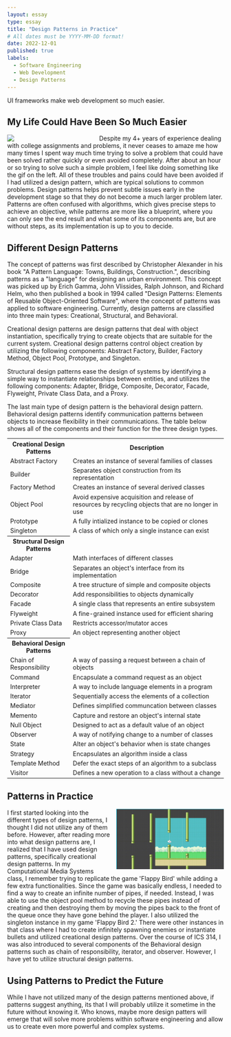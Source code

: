 ```yaml
---
layout: essay
type: essay
title: "Design Patterns in Practice"
# All dates must be YYYY-MM-DD format!
date: 2022-12-01
published: true
labels:
  - Software Engineering
  - Web Development
  - Design Patterns
---
```

UI frameworks make web development so much easier.
## My Life Could Have Been So Much Easier
<div>
<img src = "../img/reflect-design-patterns/trash-computer.gif" width="200px" align="left" style="margin-right: 1em">
Despite my 4+ years of experience dealing with college assignments and problems, it never ceases to amaze me how many times I spent way much time trying to solve a problem that could have been solved rather quickly or even avoided completely. After about an hour or so trying to solve such a simple problem, I feel like doing something like the gif on the left. All of these troubles and pains could have been avoided if I had utilized a design pattern, which are typical solutions to common problems. Design patterns helps prevent subtle issues early in the development stage so that they do not become a much larger problem later. Patterns are often confused with algorithms, which gives precise steps to achieve an objective, while patterns are more like a blueprint, where you can only see the end result and what some of its components are, but are without steps, as its implementation is up to you to decide. 
</div>

## Different Design Patterns
The concept of patterns was first described by Christopher Alexander in his book "A Pattern Language: Towns, Buildings, Construction.", describing patterns as a "language" for designing an urban environment. This concept was picked up by Erich Gamma, John Vlissides, Ralph Johnson, and Richard Helm, who then published a book in 1994 called "Design Patterns: Elements of Reusable Object-Oriented Software", where the concept of patterns was applied to software engineering. Currently, design patterns are classified into three main types: Creational, Structural, and Behavioral. 

Creational design patterns are design patterns that deal with object instantiation, specifically trying to create objects that are suitable for the current system. Creational design patterns control object creation by utilizing the following components: Abstract Factory, Builder, Factory Method, Object Pool, Prototype, and Singleton. 

Structural design patterns ease the design of systems by identifying a simple way to instantiate relationships between entities, and utilizes the following components: Adapter, Bridge, Composite, Decorator, Facade, Flyweight, Private Class Data, and a Proxy.

The last main type of design pattern is the behavioral design pattern. Behavioral design patterns identify communication patterns between objects to increase flexibility in their communications. The table below shows all of the components and their function for the three design types. 

<table>
    <tr>
        <th>Creational Design Patterns</th>
        <th>Description</th>
    </tr>
    <tr>
        <td>Abstract Factory</td>
        <td>Creates an instance of several families of classes</td>
    </tr>
    <tr>
        <td>Builder</td>
        <td>Separates object construction from its representation</td>
    </tr>
    <tr>
        <td>Factory Method</td>
        <td>Creates an instance of several derived classes</td>
    </tr>
    <tr>
        <td>Object Pool</td>
        <td>Avoid expensive acquisition and release of resources by recycling objects that are no longer in use</td>
    </tr>
    <tr>
        <td>Prototype</td>
        <td>A fully intialized instance to be copied or clones</td>
    </tr>
    <tr>
        <td>Singleton</td>
        <td>A class of which only a single instance can exist</td>
    </tr>
    <tr>
        <th>Structural Design Patterns</th>
    </tr>
    <tr>
        <td>Adapter</td>
        <td>Math interfaces of different classes</td>
    </tr>
    <tr>
        <td>Bridge</td>
        <td>Separates an object's interface from its implementation</td>
    </tr>
    <tr>
        <td>Composite</td>
        <td>A tree structure of simple and composite objects</td>
    </tr>
    <tr>
        <td>Decorator</td>
        <td>Add responsibilities to objects dynamically</td>
    </tr>
    <tr>
        <td>Facade</td>
        <td>A single class that represents an entire subsystem</td>
    </tr>
    <tr>
        <td>Flyweight</td>
        <td>A fine-grained instance used for efficient sharing</td>
    </tr>
    <tr>
        <td>Private Class Data</td>
        <td>Restricts accessor/mutator acces</td>
    </tr>
    <tr>
        <td>Proxy</td>
        <td>An object representing another object</td>
    </tr>
    <tr>
        <th>Behavioral Design Patterns</th>
    </tr>
    <tr>
        <td>Chain of Responsibility</td>
        <td>A way of passing a request between a chain of objects</td>
    </tr>
    <tr>
        <td>Command</td>
        <td>Encapsulate a command request as an object</td>
    </tr>
    <tr>
        <td>Interpreter</td>
        <td>A way to include language elements in a program</td>
    </tr>
    <tr>
        <td>Iterator</td>
        <td>Sequentially access the elements of a collection</td>
    </tr>
    <tr>
        <td>Mediator</td>
        <td>Defines simplified communcation between classes</td>
    </tr>    
    <tr>
        <td>Memento</td>
        <td>Capture and restore an object's internal state</td>
    </tr>    
    <tr>
        <td>Null Object</td>
        <td>Designed to act as a default value of an object</td>
    </tr>    
    <tr>
        <td>Observer</td>
        <td>A way of notifying change to a number of classes</td>
    </tr>    
    <tr>
        <td>State</td>
        <td>Alter an object's behavior when is state changes</td>
    </tr>    
    <tr>
        <td>Strategy</td>
        <td>Encapsulates an algorithm inside a class</td>
    </tr>    
    <tr>
        <td>Template Method</td>
        <td>Defer the exact steps of an algorithm to a subclass</td>
    </tr>    
    <tr>
        <td>Visitor</td>
        <td>Defines a new operation to a class without a change</td>
    </tr>
</table>

## Patterns in Practice
<img src= "../img/reflect-design-patterns/flappy-bird.png" align="right" style="margin-left: 1em;" width="250px"> 
I first started looking into the different types of design patterns, I thought I did not utilize any of them before. However, after reading more into what design patterns are, I realized that I have used design patterns, specifically creational design patterns. In my Computational Media Systems class, I remember trying to replicate the game 'Flappy Bird' while adding a few extra functionalities. Since the game was basically endless, I needed to find a way to create an infinite number of pipes, if needed. Instead, I was able to use the object pool method to recycle these pipes instead of creating and then destroying them by moving the pipes back to the front of the queue once they have gone behind the player. I also utilized the singleton instance in my game 'Flappy Bird 2.' There were other instances in that class where I had to create infinitely spawning enemies or instantiate bullets and utilized creational design patterns. Over the course of ICS 314, I was also introduced to several components of the Behavioral design patterns such as chain of responsibility, iterator, and observer. However, I have yet to utilize structural design patterns. 

## Using Patterns to Predict the Future
While I have not utilized many of the design patterns mentioned above, if patterns suggest anything, its that I will probably utilize it sometime in the future without knowing it. Who knows, maybe more design patters will emerge that will solve more problems within software engineering and allow us to create even more powerful and complex systems. 
